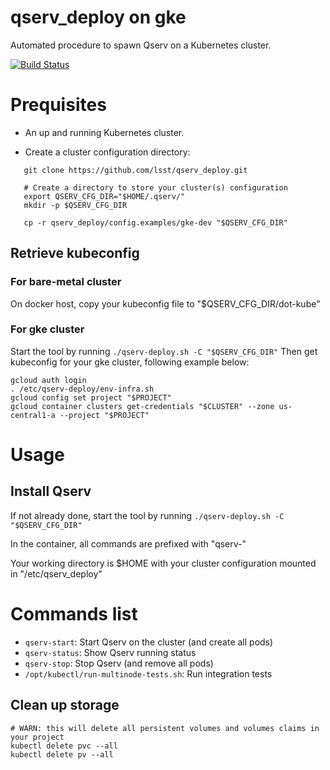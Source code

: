 # qserv_deploy on gke

Automated procedure to spawn Qserv on a Kubernetes cluster.

[![Build
Status](https://travis-ci.org/lsst/qserv_deploy.svg?branch=master)](https://travis-ci.org/lsst/qserv_deploy)

# Prequisites

* An up and running Kubernetes cluster.

* Create a cluster configuration directory:

```shell
   git clone https://github.com/lsst/qserv_deploy.git

   # Create a directory to store your cluster(s) configuration
   export QSERV_CFG_DIR="$HOME/.qserv/"
   mkdir -p $QSERV_CFG_DIR

   cp -r qserv_deploy/config.examples/gke-dev "$QSERV_CFG_DIR"
```
## Retrieve kubeconfig 

### For bare-metal cluster

On docker host, copy your kubeconfig file to "$QSERV_CFG_DIR/dot-kube"

### For gke cluster

Start the tool by running `./qserv-deploy.sh -C "$QSERV_CFG_DIR"`
Then get kubeconfig for your gke cluster, following example below:
```
gcloud auth login
. /etc/qserv-deploy/env-infra.sh
gcloud config set project "$PROJECT"
gcloud container clusters get-credentials "$CLUSTER" --zone us-central1-a --project "$PROJECT"
```

# Usage

## Install Qserv

If not already done, start the tool by running `./qserv-deploy.sh -C "$QSERV_CFG_DIR"`

In the container, all commands are prefixed with "qserv-"

Your working directory is $HOME with your cluster configuration mounted in "/etc/qserv_deploy"


# Commands list

* `qserv-start`: Start Qserv on the cluster (and create all pods)
* `qserv-status`: Show Qserv running status
* `qserv-stop`: Stop Qserv (and remove all pods)
* `/opt/kubectl/run-multinode-tests.sh`: Run integration tests

## Clean up storage

```
# WARN: this will delete all persistent volumes and volumes claims in your project
kubectl delete pvc --all
kubectl delete pv --all
```

